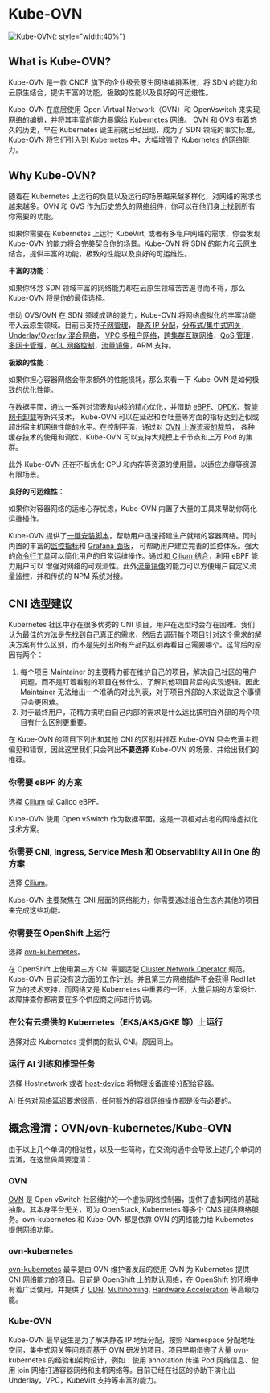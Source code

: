 # Kube-OVN

![Kube-OVN](static/kube-ovn-horizontal-color.svg){: style="width:40%"}

## What is Kube-OVN?

Kube-OVN 是一款 CNCF 旗下的企业级云原生网络编排系统，将 SDN 的能力和云原生结合，提供丰富的功能，极致的性能以及良好的可运维性。

Kube-OVN 在底层使用 Open Virtual Network（OVN）和 OpenVswitch 来实现网络的编排，并将其丰富的能力暴露给 Kubernetes 网络。
OVN 和 OVS 有着悠久的历史，早在 Kubernetes 诞生前就已经出现，成为了 SDN 领域的事实标准。Kube-OVN 将它们引入到 Kubernetes 中，大幅增强了 Kubernetes 的网络能力。

## Why Kube-OVN?

随着在 Kubernetes 上运行的负载以及运行的场景越来越多样化，对网络的需求也越来越多。OVN 和 OVS 作为历史悠久的网络组件，你可以在他们身上找到所有你需要的功能。

如果你需要在 Kubernetes 上运行 KubeVirt, 或者有多租户网络的需求，你会发现 Kube-OVN 的能力将会完美契合你的场景。Kube-OVN 将 SDN 的能力和云原生结合，提供丰富的功能，极致的性能以及良好的可运维性。

**丰富的功能：**

如果你怀念 SDN 领域丰富的网络能力却在云原生领域苦苦追寻而不得，那么 Kube-OVN 将是你的最佳选择。

借助 OVS/OVN 在 SDN 领域成熟的能力，Kube-OVN 将网络虚拟化的丰富功能带入云原生领域。目前已支持[子网管理](guide/subnet.md)，
[静态 IP 分配](guide/static-ip-mac.md)，[分布式/集中式网关](guide/subnet.md#overlay)，[Underlay/Overlay 混合网络](start/underlay.md)，
[VPC 多租户网络](vpc/vpc.md)，[跨集群互联网络](advance/with-ovn-ic.md)，[QoS 管理](guide/qos.md)，
[多网卡管理](advance/multi-nic.md)，[ACL 网络控制](guide/subnet.md#acl)，[流量镜像](guide/mirror.md)，ARM 支持。

**极致的性能：**

如果你担心容器网络会带来额外的性能损耗，那么来看一下 Kube-OVN 是如何极致的[优化性能](advance/performance-tuning.md)。

在数据平面，通过一系列对流表和内核的精心优化，并借助 [eBPF](advance/with-cilium.md)、[DPDK](advance/dpdk.md)、[智能网卡卸载](advance/offload-corigine.md)等新兴技术，
Kube-OVN 可以在延迟和吞吐量等方面的指标达到近似或超出宿主机网络性能的水平。在控制平面，通过对 [OVN 上游流表的裁剪](./reference/ovs-ovn-customized.md)，
各种缓存技术的使用和调优，Kube-OVN 可以支持大规模上千节点和上万 Pod 的集群。

此外 Kube-OVN 还在不断优化 CPU 和内存等资源的使用量，以适应边缘等资源有限场景。

**良好的可运维性：**

如果你对容器网络的运维心存忧虑，Kube-OVN 内置了大量的工具来帮助你简化运维操作。

Kube-OVN 提供了[一键安装脚本](start/one-step-install.md)，帮助用户迅速搭建生产就绪的容器网络。同时内置的丰富的[监控指标](reference/metrics.md)和 [Grafana 面板](guide/prometheus-grafana.md)，
可帮助用户建立完善的监控体系。强大的[命令行工具](ops/kubectl-ko.md)可以简化用户的日常运维操作。通过[和 Cilium 结合](advance/with-cilium.md)，利用 eBPF 能力用户可以
增强对网络的可观测性。此外[流量镜像](guide/mirror.md)的能力可以方便用户自定义流量监控，并和传统的 NPM 系统对接。

## CNI 选型建议

Kubernetes 社区中存在很多优秀的 CNI 项目，用户在选型时会存在困难。我们认为最佳的方法是先找到自己真正的需求，然后去调研每个项目针对这个需求的解决方案有什么区别，而不是先列出所有产品的区别再看自己需要哪个。这背后的原因有两个：

1. 每个项目 Maintainer 的主要精力都在维护自己的项目，解决自己社区的用户问题，而不是盯着看别的项目在做什么，了解其他项目背后的实现逻辑。因此 Maintainer 无法给出一个准确的对比列表，对于项目外部的人来说做这个事情只会更困难。
2. 对于最终用户，花精力搞明白自己内部的需求是什么远比搞明白外部的两个项目有什么区别更重要。

在 Kube-OVN 的项目下列出和其他 CNI 的区别并推荐 Kube-OVN 只会充满主观偏见和错误，因此这里我们只会列出**不要选择** Kube-OVN 的场景，并给出我们的推荐。

### 你需要 eBPF 的方案

选择 [Cilium](https://cilium.io/) 或 Calico eBPF。

Kube-OVN 使用 Open vSwitch 作为数据平面，这是一项相对古老的网络虚拟化技术方案。

### 你需要 CNI, Ingress, Service Mesh 和 Observability All in One 的方案

选择 [Cilium](https://cilium.io/)。

Kube-OVN 主要聚焦在 CNI 层面的网络能力，你需要通过组合生态内其他的项目来完成这些功能。

### 你需要在 OpenShift 上运行

选择 [ovn-kubernetes](https://ovn-kubernetes.io/)。

在 OpenShift 上使用第三方 CNI 需要适配 [Cluster Network Operator](https://github.com/openshift/cluster-network-operator) 规范，Kube-OVN 目前没有这方面的工作计划。并且第三方网络插件不会获得 RedHat 官方的技术支持，而网络又是 Kubernetes 中重要的一环，大量后期的方案设计、故障排查你都需要在多个供应商之间进行协调。

### 在公有云提供的 Kubernetes（EKS/AKS/GKE 等）上运行

选择对应 Kubernetes 提供商的默认 CNI。原因同上。

### 运行 AI 训练和推理任务

选择 Hostnetwork 或者 [host-device](https://www.cni.dev/plugins/current/main/host-device/) 将物理设备直接分配给容器。

AI 任务对网络延迟要求很高，任何额外的容器网络操作都是没有必要的。

## 概念澄清：OVN/ovn-kubernetes/Kube-OVN

由于以上几个单词的相似性，以及一些简称，在交流沟通中会导致上述几个单词的混淆，在这里做简要澄清：

### OVN

[OVN](https://www.ovn.org/en/) 是 Open vSwitch 社区维护的一个虚拟网络控制器，提供了虚拟网络的基础抽象。其本身平台无关，可为 OpenStack, Kubernetes 等多个 CMS 提供网络服务。ovn-kubernetes 和 Kube-OVN 都是依靠 OVN 的网络能力给 Kubernetes 提供网络功能。

### ovn-kubernetes

[ovn-kubernetes](https://ovn-kubernetes.io/) 最早是由 OVN 维护者发起的使用 OVN 为 Kubernetes 提供 CNI 网络能力的项目。目前是 OpenShift 上的默认网络，在 OpenShift 的环境中有着广泛使用，并提供了 [UDN](https://ovn-kubernetes.io/okeps/okep-5193-user-defined-networks/), [Multihoming](https://ovn-kubernetes.io/features/multiple-networks/multi-homing/), [Hardware Acceleration](https://ovn-kubernetes.io/features/hardware-offload/ovs-doca/) 等高级功能。

### Kube-OVN

Kube-OVN 最早诞生是为了解决静态 IP 地址分配，按照 Namespace 分配地址空间，集中式网关等问题而基于 OVN 研发的项目。项目早期借鉴了大量 ovn-kubernetes 的经验和架构设计，例如：使用 annotation 传递 Pod 网络信息、使用 join 网络打通容器网络和主机网络等。目前已经在社区的协助下演化出 Underlay，VPC，KubeVirt 支持等丰富的能力。
